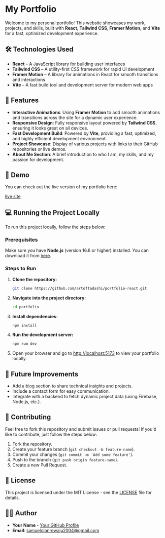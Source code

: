 # My Portfolio

Welcome to my personal portfolio! This website showcases my work, projects, and skills, built with **React**, **Tailwind CSS**, **Framer Motion**, and **Vite** for a fast, optimized development experience.

## 🛠 Technologies Used

- **React** – A JavaScript library for building user interfaces
- **Tailwind CSS** – A utility-first CSS framework for rapid UI development
- **Framer Motion** – A library for animations in React for smooth transitions and interactions
- **Vite** – A fast build tool and development server for modern web apps

## 🚀 Features

- **Interactive Animations**: Using **Framer Motion** to add smooth animations and transitions across the site for a dynamic user experience.
- **Responsive Design**: Fully responsive layout powered by **Tailwind CSS**, ensuring it looks great on all devices.
- **Fast Development Build**: Powered by **Vite**, providing a fast, optimized, and highly efficient development environment.
- **Project Showcase**: Display of various projects with links to their GitHub repositories or live demos.
- **About Me Section**: A brief introduction to who I am, my skills, and my passion for development.

## 🌟 Demo

You can check out the live version of my portfolio here:

[live site](https://samuelolanrewaju.com)

## 💻 Running the Project Locally

To run this project locally, follow the steps below:

### Prerequisites

Make sure you have **Node.js** (version 16.8 or higher) installed. You can download it from [here](https://nodejs.org/).

### Steps to Run

1. **Clone the repository:**

   ```bash
   git clone https://github.com/artoftadashi/portfolio-react.git
   ```

2. **Navigate into the project directory:**

   ```bash
   cd portfolio
   ```

3. **Install dependencies:**

   ```bash
   npm install
   ```

4. **Run the development server:**

   ```bash
   npm run dev
   ```

5. Open your browser and go to [http://localhost:5173](http://localhost:5173) to view your portfolio locally.

## 📝 Future Improvements

- Add a blog section to share technical insights and projects.
- Include a contact form for easy communication.
- Integrate with a backend to fetch dynamic project data (using Firebase, Node.js, etc.).

## 🤝 Contributing

Feel free to fork this repository and submit issues or pull requests! If you'd like to contribute, just follow the steps below:

1. Fork the repository.
2. Create your feature branch (`git checkout -b feature-name`).
3. Commit your changes (`git commit -m 'Add some feature'`).
4. Push to the branch (`git push origin feature-name`).
5. Create a new Pull Request.

## 📜 License

This project is licensed under the MIT License - see the [LICENSE](LICENSE) file for details.

## 👨‍💻 Author

- **Your Name** - [Your GitHub Profile](https://github.com/artoftadashi)
- **Email**: samuelolanrewaju2004@gmail.com
